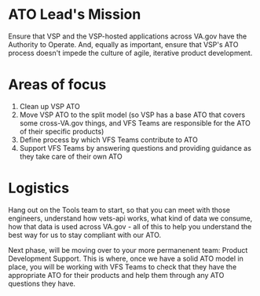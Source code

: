# ATO Lead's Mission

Ensure that VSP and the VSP-hosted applications across VA.gov have the Authority to Operate. And, equally as important, ensure that VSP's ATO process doesn't impede the culture of agile, iterative product development.

# Areas of focus

1) Clean up VSP ATO
2) Move VSP ATO to the split model (so VSP has a base ATO that covers some cross-VA.gov things, and VFS Teams are responsible for the ATO of their specific products)  
3) Define process by which VFS Teams contribute to ATO
4) Support VFS Teams by answering questions and providing guidance as they take care of their own ATO

# Logistics
Hang out on the Tools team to start, so that you can meet with those engineers, understand how vets-api works, what kind of data we consume, how that data is used across VA.gov - all of this to help you understand the best way for us to stay compliant with our ATO.

Next phase, will be moving over to your more permanenent team: Product Development Support. This is where, once we have a solid ATO model in place, you will be working with VFS Teams to check that they have the appropriate ATO for their products and help them through any ATO questions they have.
